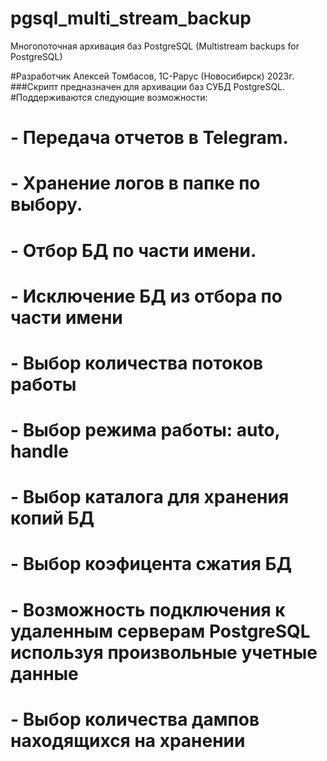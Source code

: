 # pgsql_multi_stream_backup

Многопоточная архивация баз PostgreSQL (Multistream backups for PostgreSQL)

#Разработчик Алексей Томбасов, 1С-Рарус (Новосибирск) 2023г.
###Скрипт предназначен для архивации баз СУБД PostgreSQL.
#Поддерживаются следующие возможности:
# - Передача отчетов в Telegram.
# - Хранение логов в папке по выбору.
# - Отбор БД по части имени.
# - Исключение БД из отбора по части имени
# - Выбор количества потоков работы
# - Выбор режима работы: auto, handle
# - Выбор каталога для хранения копий БД
# - Выбор коэфицента сжатия БД
# - Возможность подключения к удаленным серверам PostgreSQL используя произвольные учетные данные
# - Выбор количества дампов находящихся на хранении

